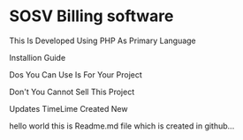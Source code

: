 # SOSV Billing software
This Is Developed Using PHP As Primary Language

Installion Guide

Dos
You Can Use Is For Your Project

Don't
You Cannot Sell This Project

Updates TimeLime
Created New

hello world this is Readme.md file which is created in github...